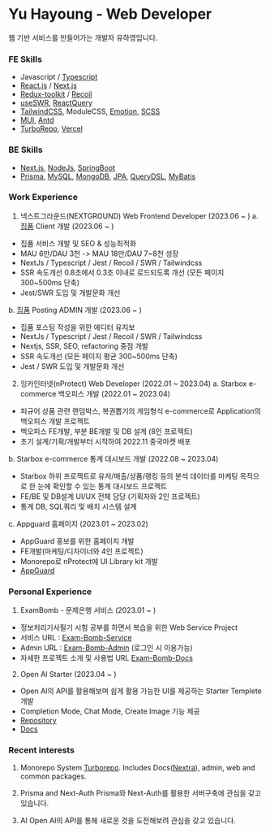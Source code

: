 # Yu Hayoung - Web Developer

웹 기반 서비스를 만들어가는 개발자 유하영입니다.

### FE Skills
 - Javascript / [Typescript](https://www.typescriptlang.org/)
 - [React.js](https://reactjs.org/) / [Next.js](https://nextjs.org/)
 - [Redux-toolkit](https://redux-toolkit.js.org/) / [Recoil](https://recoiljs.org/)
 - [useSWR](https://swr.vercel.app/ko), [ReactQuery](https://react-query-v3.tanstack.com/)
 - [TailwindCSS](https://tailwindcss.com/), ModuleCSS, [Emotion](https://emotion.sh/), [SCSS](https://sass-lang.com/)
 - [MUI](https://mui.com), [Antd](https://ant.design)
 - [TurboRepo](https://turbo.build/), [Vercel](https://vercel.com/)

### BE Skills
 - [Next.js](https://nextjs.org/), [NodeJs](https://nodejs.org/), [SpringBoot](https://spring.io/)
 - [Prisma](https://www.prisma.io/), [MySQL](https://www.mysql.com/), [MongoDB](https://www.mongodb.com/), [JPA](https://spring.io/projects/spring-data-jpa), [QueryDSL](http://querydsl.com/), [MyBatis](https://mybatis.org/mybatis-3/)


### Work Experience
1. 넥스트그라운드(NEXTGROUND) Web Frontend Developer (2023.06 ~ )
 a. [집품](https://zippoom.com) Client 개발 (2023.06 ~ )
  - 집품 서비스 개발 및 SEO & 성능최적화
  - MAU 6만/DAU 3천 -> MAU 18만/DAU 7~8천 성장
  - NextJs / Typescript / Jest / Recoil / SWR / Tailwindcss
  - SSR 속도개선 0.8초에서 0.3초 이내로 로드되도록 개선 (모든 페이지 300~500ms 단축)
  - Jest/SWR 도입 및 개발문화 개선
 
 b. [집품](https://zippoom.com) Posting ADMIN 개발 (2023.06 ~ )
  - 집품 포스팅 작성을 위한 에디터 유지보
  - NextJs / Typescript / Jest / Recoil / SWR / Tailwindcss
  - Nextjs, SSR, SEO, refactoring 중점 개발
  - SSR 속도개선 (모든 페이지 평균 300~500ms 단축)
  - Jest / SWR 도입 및 개발문화 개선

2. 잉카인터넷(nProtect) Web Developer (2022.01 ~ 2023.04)
 a. Starbox e-commerce 백오피스 개발 (2022.01 ~ 2023.04)
  - 피규어 상품 관련 랜덤박스, 복권뽑기의 게임형식 e-commerce로 Application의 백오피스 개발 프로젝트
  - 백오피스 FE개발, 부분 BE개발 및 DB 설계 (8인 프로젝트)
  - 초기 설계/기획/개발부터 시작하여 2022.11 중국마켓 배포
  
 b. Starbox e-commerce 통계 대시보드 개발 (2022.08 ~ 2023.04)
  - Starbox 하위 프로젝트로 유저/매출/상품/랭킹 등의 분석 데이터를 마케팅 목적으로 한 눈에 확인할 수 있는 통계 대시보드 프로젝트
  - FE/BE 및 DB설계 UI/UX 전체 담당 (기획자와 2인 프로젝트)
  - 통계 DB, SQL쿼리 및 배치 시스템 설계
 
 c. Appguard 홈페이지 (2023.01 ~ 2023.02)
  - AppGuard 홍보를 위한 홈페이지 개발
  - FE개발(마케팅/디자이너와 4인 프로젝트)
  - Monorepo로 nProtect에 UI Library kit 개발
  - [AppGuard](https://appguard.nprotect.com/kr/)


### Personal Experience
1. ExamBomb - 문제은행 서비스 (2023.01 ~ )
 - 정보처리기사필기 시험 공부를 하면서 복습을 위한 Web Service Project
 - 서비스 URL : [Exam-Bomb-Service](https://exam-bomb-service.vercel.app)
 - Admin URL : [Exam-Bomb-Admin](https://exam-bomb-admin.vercel.app) (로그인 시 이용가능)
 - 자세한 프로젝트 소개 및 사용법 URL [Exam-Bomb-Docs](https://exam-bomb-docs.vercel.app) 

2. Open AI Starter (2023.04 ~ )
 - Open AI의 API를 활용해보며 쉽게 활용 가능한 UI를 제공하는 Starter Templete 개발
 - Completion Mode, Chat Mode, Create Image 기능 제공
 - [Repository](https://github.com/glory4god/openai-starter)
 - [Docs](https://openai-starter-docs.vercel.app/)

### Recent interests
1. Monorepo System
[Turborepo](https://turbo.build/). Includes Docs([Nextra](https://nextra.site/)), admin, web and common packages.

2. Prisma and Next-Auth
Prisma와 Next-Auth를 활용한 서버구축에 관심을 갖고 있습니다.

3. AI
Open AI의 API를 통해 새로운 것을 도전해보려 관심을 갖고 있습니다.

<!-- 4. Next13 version & Eslint
Next13과 Prisma를 이용하여 Rest API가 없는 프로젝트 구성에 관심을 갖고 있습니다. ( vercel/commerce )
unicorn 플러그인을 통해 파워풀한 ESlint rules를 적용해갑니다.
[Repository](https://github.com/glory4god/next13-prisma-template)
 -->

<!--  [![Anurag's github stats](https://github-readme-stats.vercel.app/api?username=glory4god)](https://github.com/anuraghazra/github-readme-stats)  -->
